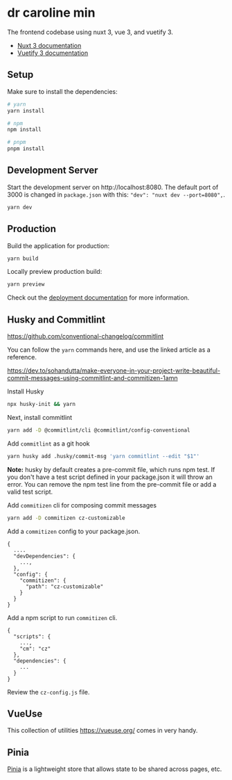 # dr caroline min

The frontend codebase using nuxt 3, vue 3, and vuetify 3.

- [Nuxt 3 documentation](https://nuxt.com/docs/getting-started/introduction)
- [Vuetify 3 documentation](https://vuetifyjs.com/en/)

## Setup

Make sure to install the dependencies:

```bash
# yarn
yarn install

# npm
npm install

# pnpm
pnpm install
```

## Development Server

Start the development server on http://localhost:8080. The default port of 3000 is changed in `package.json` with this: `"dev": "nuxt dev --port=8080",`.

```bash
yarn dev
```

## Production

Build the application for production:

```bash
yarn build
```

Locally preview production build:

```bash
yarn preview
```

Check out the [deployment documentation](https://nuxt.com/docs/getting-started/deployment) for more information.

## Husky and Commitlint

https://github.com/conventional-changelog/commitlint

You can follow the `yarn` commands here, and use the linked article as a reference.

https://dev.to/sohandutta/make-everyone-in-your-project-write-beautiful-commit-messages-using-commitlint-and-commitizen-1amn

Install Husky

```bash
npx husky-init && yarn
```

Next, install commitlint

```bash
yarn add -D @commitlint/cli @commitlint/config-conventional
```

Add `commitlint` as a git hook

```bash
yarn husky add .husky/commit-msg 'yarn commitlint --edit "$1"'
```

**Note:** husky by default creates a pre-commit file, which runs npm test. If you don't have a test script defined in your package.json it will throw an error. You can remove the npm test line from the pre-commit file or add a valid test script.

Add `commitizen` cli for composing commit messages

```bash
yarn add -D commitizen cz-customizable
```

Add a `commitizen` config to your package.json.

```
{
  ....
  "devDependencies": {
    ...,
  },
  "config": {
    "commitizen": {
      "path": "cz-customizable"
    }
  }
}
```

Add a npm script to run `commitizen` cli.

```
{
  "scripts": {
    ...,
    "cm": "cz"
  },
  "dependencies": {
    ...
  }
}
```

Review the `cz-config.js` file.

## VueUse

This collection of utilities https://vueuse.org/ comes in very handy.

## Pinia

[Pinia](https://pinia.vuejs.org/ssr/nuxt.html) is a lightweight store that allows state to be shared across pages, etc.
